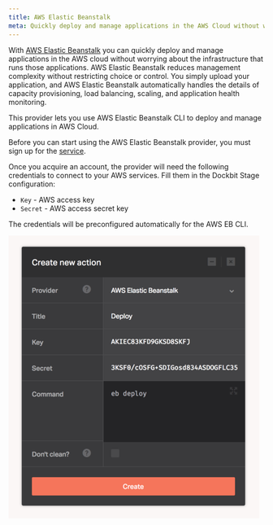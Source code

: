 ```yaml
---
title: AWS Elastic Beanstalk
meta: Quickly deploy and manage applications in the AWS Cloud without worrying about the infrastructure that runs those applications.
---
```


With [AWS Elastic Beanstalk](https://aws.amazon.com/documentation/elastic-beanstalk/) you can quickly deploy and manage applications in the AWS cloud without worrying about the infrastructure that runs those applications. AWS Elastic Beanstalk reduces management complexity without restricting choice or control. You simply upload your application, and AWS Elastic Beanstalk automatically handles the details of capacity provisioning, load balancing, scaling, and application health monitoring.

This provider lets you use AWS Elastic Beanstalk CLI to deploy and manage applications in AWS Cloud.

Before you can start using the AWS Elastic Beanstalk provider, you must sign up for the [service](http://docs.aws.amazon.com/elasticbeanstalk/latest/dg/GettingStarted.html#GettingStarted.Walkthrough.Signup).

Once you acquire an account, the provider will need the following credentials to connect to your AWS services. Fill them in the Dockbit Stage configuration:

* ```Key``` - AWS access key
* ```Secret``` - AWS access secret key


The credentials will be preconfigured automatically for the AWS EB CLI.

![AWS EB](../images/integrations/aws-eb.png)

